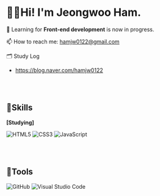 # 👩‍💻Hi! I'm Jeongwoo Ham.

🌱 Learning for <b>Front-end development</b> is now in progress.


📫 How to reach me: hamjw0122@gmail.com


🗂️ Study Log
- https://blog.naver.com/hamjw0122
<br>
<br>

## 📍Skills
<b>[Studying]</b> <br>


![HTML5](https://img.shields.io/badge/html5-%23E34F26.svg?style=for-the-badge&logo=html5&logoColor=white)
![CSS3](https://img.shields.io/badge/css3-%231572B6.svg?style=for-the-badge&logo=css3&logoColor=white)
![JavaScript](https://img.shields.io/badge/javascript-%23323330.svg?style=for-the-badge&logo=javascript&logoColor=%23F7DF1E)

<br>
<br>

## 📍Tools
![GitHub](https://img.shields.io/badge/github-%23121011.svg?style=for-the-badge&logo=github&logoColor=white)
![Visual Studio Code](https://img.shields.io/badge/Visual%20Studio%20Code-0078d7.svg?style=for-the-badge&logo=visual-studio-code&logoColor=white)

